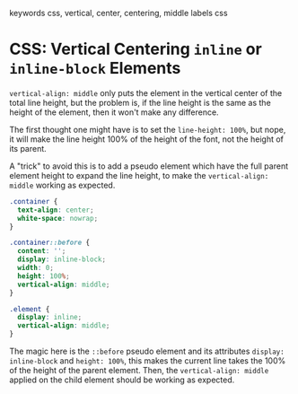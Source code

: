 keywords css, vertical, center, centering, middle
labels css

# CSS: Vertical Centering `inline` or `inline-block` Elements
`vertical-align: middle` only puts the element in the vertical center of the total line height, but the problem is, if the line height is the same as the height of the element, then it won't make any difference.

The first thought one might have is to set the `line-height: 100%`, but nope, it will make the line height 100% of the height of the font, not the height of its parent.

A "trick" to avoid this is to add a pseudo element which have the full parent element height to expand the line height, to make the `vertical-align: middle` working as expected.

```css
.container {
  text-align: center;
  white-space: nowrap;
}

.container::before {
  content: '';
  display: inline-block;
  width: 0;
  height: 100%;
  vertical-align: middle;
}

.element {
  display: inline;
  vertical-align: middle;
}
```

The magic here is the `::before` pseudo element and its attributes `display: inline-block` and `height: 100%`, this makes the current line takes the 100% of the height of the parent element. Then, the `vertical-align: middle` applied on the child element should be working as expected.

